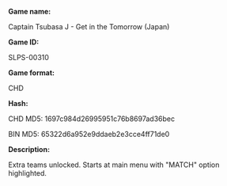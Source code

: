 **Game name:**

Captain Tsubasa J - Get in the Tomorrow (Japan)

**Game ID:**

SLPS-00310

**Game format:**

CHD

**Hash:**

CHD MD5: 1697c984d26995951c76b8697ad36bec

BIN MD5: 65322d6a952e9ddaeb2e3cce4ff71de0

**Description:**

Extra teams unlocked. Starts at main menu with "MATCH" option highlighted.